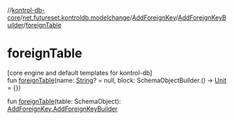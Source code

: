 //[kontrol-db-core](../../../../index.md)/[net.futureset.kontroldb.modelchange](../../index.md)/[AddForeignKey](../index.md)/[AddForeignKeyBuilder](index.md)/[foreignTable](foreign-table.md)

# foreignTable

[core engine and default templates for kontrol-db]\
fun [foreignTable](foreign-table.md)(name: [String](https://kotlinlang.org/api/latest/jvm/stdlib/kotlin/-string/index.html)? = null, block: SchemaObjectBuilder.() -&gt; [Unit](https://kotlinlang.org/api/latest/jvm/stdlib/kotlin/-unit/index.html) = {})

fun [foreignTable](foreign-table.md)(table: SchemaObject): [AddForeignKey.AddForeignKeyBuilder](index.md)
